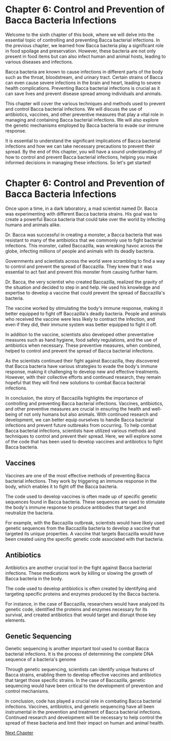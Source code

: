 # Chapter 6: Control and Prevention of Bacca Bacteria Infections

Welcome to the sixth chapter of this book, where we will delve into the essential topic of controlling and preventing Bacca bacterial infections. In the previous chapter, we learned how Bacca bacteria play a significant role in food spoilage and preservation. However, these bacteria are not only present in food items but can also infect human and animal hosts, leading to various diseases and infections. 

Bacca bacteria are known to cause infections in different parts of the body such as the throat, bloodstream, and urinary tract. Certain strains of Bacca can even cause severe infections in the brain and heart, leading to severe health complications. Preventing Bacca bacterial infections is crucial as it can save lives and prevent disease spread among individuals and animals.

This chapter will cover the various techniques and methods used to prevent and control Bacca bacterial infections. We will discuss the use of antibiotics, vaccines, and other preventive measures that play a vital role in managing and containing Bacca bacterial infections. We will also explore the genetic mechanisms employed by Bacca bacteria to evade our immune response.

It is essential to understand the significant implications of Bacca bacterial infections and how we can take necessary precautions to prevent their spread. By the end of this chapter, you will have a sound understanding of how to control and prevent Bacca bacterial infections, helping you make informed decisions in managing these infections. So let's get started!
# Chapter 6: Control and Prevention of Bacca Bacteria Infections

Once upon a time, in a dark laboratory, a mad scientist named Dr. Bacca was experimenting with different Bacca bacteria strains. His goal was to create a powerful Bacca bacteria that could take over the world by infecting humans and animals alike. 

Dr. Bacca was successful in creating a monster, a Bacca bacteria that was resistant to many of the antibiotics that we commonly use to fight bacterial infections. This monster, called Baccazilla, was wreaking havoc across the globe, infecting millions of people and animals with its deadly bacteria.

Governments and scientists across the world were scrambling to find a way to control and prevent the spread of Baccazilla. They knew that it was essential to act fast and prevent this monster from causing further harm. 

Dr. Bacca, the very scientist who created Baccazilla, realized the gravity of the situation and decided to step in and help. He used his knowledge and expertise to develop a vaccine that could prevent the spread of Baccazilla's bacteria. 

The vaccine worked by stimulating the body's immune response, making it better equipped to fight off Baccazilla's deadly bacteria. People and animals who received the vaccine were less likely to contract the infection, and even if they did, their immune system was better equipped to fight it off.

In addition to the vaccine, scientists also developed other preventative measures such as hand hygiene, food safety regulations, and the use of antibiotics when necessary. These preventive measures, when combined, helped to control and prevent the spread of Bacca bacterial infections.

As the scientists continued their fight against Baccazilla, they discovered that Bacca bacteria have various strategies to evade the body's immune response, making it challenging to develop new and effective treatments. However, with their collective efforts and continued research, they remain hopeful that they will find new solutions to combat Bacca bacterial infections.

In conclusion, the story of Baccazilla highlights the importance of controlling and preventing Bacca bacterial infections. Vaccines, antibiotics, and other preventive measures are crucial in ensuring the health and well-being of not only humans but also animals. With continued research and development, we can better equip ourselves to handle Bacca bacterial infections and prevent future outbreaks from occurring.
To help combat Bacca bacterial infections, scientists have utilized various methods and techniques to control and prevent their spread. Here, we will explore some of the code that has been used to develop vaccines and antibiotics to fight Bacca bacteria.

## Vaccines

Vaccines are one of the most effective methods of preventing Bacca bacterial infections. They work by triggering an immune response in the body, which enables it to fight off the Bacca bacteria.

The code used to develop vaccines is often made up of specific genetic sequences found in Bacca bacteria. These sequences are used to stimulate the body's immune response to produce antibodies that target and neutralize the bacteria.

For example, with the Baccazilla outbreak, scientists would have likely used genetic sequences from the Baccazilla bacteria to develop a vaccine that targeted its unique properties. A vaccine that targets Baccazilla would have been created using the specific genetic code associated with that bacteria.

## Antibiotics

Antibiotics are another crucial tool in the fight against Bacca bacterial infections. These medications work by killing or slowing the growth of Bacca bacteria in the body.

The code used to develop antibiotics is often created by identifying and targeting specific proteins and enzymes produced by the Bacca bacteria.

For instance, in the case of Baccazilla, researchers would have analyzed its genetic code, identified the proteins and enzymes necessary for its survival, and created antibiotics that would target and disrupt those key elements.

## Genetic Sequencing

Genetic sequencing is another important tool used to combat Bacca bacterial infections. It is the process of determining the complete DNA sequence of a bacteria's genome

Through genetic sequencing, scientists can identify unique features of Bacca strains, enabling them to develop effective vaccines and antibiotics that target those specific strains. In the case of Baccazilla, genetic sequencing would have been critical to the development of prevention and control mechanisms.

In conclusion, code has played a crucial role in combating Bacca bacterial infections. Vaccines, antibiotics, and genetic sequencing have all been instrumental in the prevention and treatment of Bacca bacterial infections. Continued research and development will be necessary to help control the spread of these bacteria and limit their impact on human and animal health.


[Next Chapter](07_Chapter07.md)